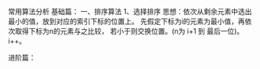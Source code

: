 常用算法分析
基础篇：
一、排序算法
1、选择排序
思想：依次从剩余元素中选出最小的值，放到对应的索引下标的位置上。
先假定下标为i的元素为最小值，再依次取得下标为n的元素与之比较，
若小于则交换位置。(n为 i+1 到 最后一位)。 i++。


进阶篇：